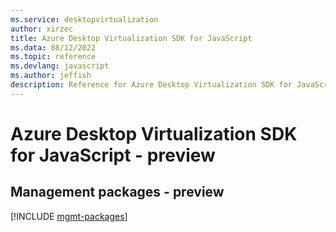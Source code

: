```yaml
---
ms.service: desktopvirtualization
author: xirzec
title: Azure Desktop Virtualization SDK for JavaScript
ms.data: 08/12/2022
ms.topic: reference
ms.devlang: javascript
ms.author: jeffish
description: Reference for Azure Desktop Virtualization SDK for JavaScript
---
```

# Azure Desktop Virtualization SDK for JavaScript - preview

## Management packages - preview
[!INCLUDE [mgmt-packages](desktop-virtualization-mgmt-index.md)]